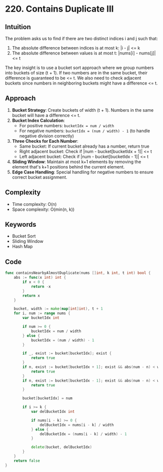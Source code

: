 # 220. Contains Duplicate III

## Intuition

The problem asks us to find if there are two distinct indices i and j such that:

1. The absolute difference between indices is at most k: |i - j| <= k
2. The absolute difference between values is at most t: |nums[i] - nums[j]| <= t

The key insight is to use a bucket sort approach where we group numbers into buckets of size (t + 1). If two numbers are in the same bucket, their difference is guaranteed to be <= t. We also need to check adjacent buckets since numbers in neighboring buckets might have a difference <= t.

## Approach

1. **Bucket Strategy**: Create buckets of width (t + 1). Numbers in the same bucket will have a difference <= t.
2. **Bucket Index Calculation**:
    - For positive numbers: `bucketIdx = num / width`
    - For negative numbers: `bucketIdx = (num / width) - 1` (to handle negative division correctly)
3. **Three Checks for Each Number**:
    - Same bucket: If current bucket already has a number, return true
    - Right adjacent bucket: Check if |num - bucket[bucketIdx + 1]| <= t
    - Left adjacent bucket: Check if |num - bucket[bucketIdx - 1]| <= t
4. **Sliding Window**: Maintain at most k+1 elements by removing the element that's k+1 positions behind the current element.
5. **Edge Case Handling**: Special handling for negative numbers to ensure correct bucket assignment.

## Complexity

- Time complexity: O(n)
- Space complexity: O(min(n, k))

## Keywords

- Bucket Sort
- Sliding Window
- Hash Map

## Code

```go
func containsNearbyAlmostDuplicate(nums []int, k int, t int) bool {
    abs := func(x int) int {
        if x < 0 {
            return -x
        }
        return x
    }

    bucket, width := make(map[int]int), t + 1
    for i, num := range nums {
        var bucketIdx int

        if num >= 0 {
            bucketIdx = num / width
        } else {
            bucketIdx = (num / width) - 1
        }

        if _, exist := bucket[bucketIdx]; exist {
            return true
        }
        if n, exist := bucket[bucketIdx + 1]; exist && abs(num - n) < width {
            return true
        }
        if n, exist := bucket[bucketIdx - 1]; exist && abs(num - n) < width {
            return true
        }

        bucket[bucketIdx] = num

        if i >= k {
            var delBucketIdx int

            if nums[i - k] >= 0 {
                delBucketIdx = nums[i - k] / width
            } else {
                delBucketIdx = (nums[i - k] / width) - 1
            }

            delete(bucket, delBucketIdx)
        }
    }
    return false
}
```
